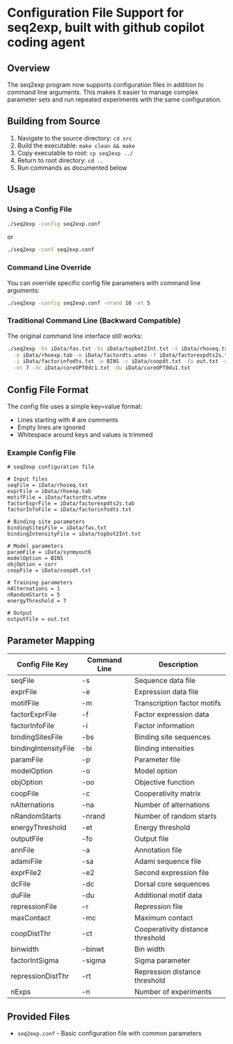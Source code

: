 # Configuration File Support for seq2exp, built with github copilot coding agent

## Overview

The seq2exp program now supports configuration files in addition to command line arguments. This makes it easier to manage complex parameter sets and run repeated experiments with the same configuration.

## Building from Source

1. Navigate to the source directory: `cd src`
2. Build the executable: `make clean && make`
3. Copy executable to root: `cp seq2exp ../`
4. Return to root directory: `cd ..`
5. Run commands as documented below

## Usage

### Using a Config File

```bash
./seq2exp -config seq2exp.conf
```

or

```bash
./seq2exp -conf seq2exp.conf
```

### Command Line Override

You can override specific config file parameters with command line arguments:

```bash
./seq2exp -config seq2exp.conf -nrand 10 -et 5
```

### Traditional Command Line (Backward Compatible)

The original command line interface still works:

```bash
./seq2exp -bs iData/fas.txt -bi iData/topbot2Int.txt -s iData/rhoseq.txt -p iData/synmyout6 \
  -e iData/rhoexp.tab -m iData/factordts.wtmx -f iData/factorexpdts2s.tab -na 1 \
  -i iData/factorinfodts.txt -o BINS -c iData/coopdt.txt -fo out.txt -oo corr -nrand 5 \
  -et 7 -dc iData/coreOPT0dc1.txt -du iData/coreOPT0du1.txt
```

## Config File Format

The config file uses a simple key=value format:
- Lines starting with # are comments
- Empty lines are ignored
- Whitespace around keys and values is trimmed

### Example Config File

```
# seq2exp configuration file

# Input files
seqFile = iData/rhoseq.txt
exprFile = iData/rhoexp.tab
motifFile = iData/factordts.wtmx
factorExprFile = iData/factorexpdts2s.tab
factorInfoFile = iData/factorinfodts.txt

# Binding site parameters
bindingSitesFile = iData/fas.txt
bindingIntensityFile = iData/topbot2Int.txt

# Model parameters
paramFile = iData/synmyout6
modelOption = BINS
objOption = corr
coopFile = iData/coopdt.txt

# Training parameters
nAlternations = 1
nRandomStarts = 5
energyThreshold = 7

# Output
outputFile = out.txt
```

## Parameter Mapping

| Config File Key | Command Line | Description |
|----------------|--------------|-------------|
| seqFile | -s | Sequence data file |
| exprFile | -e | Expression data file |
| motifFile | -m | Transcription factor motifs |
| factorExprFile | -f | Factor expression data |
| factorInfoFile | -i | Factor information |
| bindingSitesFile | -bs | Binding site sequences |
| bindingIntensityFile | -bi | Binding intensities |
| paramFile | -p | Parameter file |
| modelOption | -o | Model option |
| objOption | -oo | Objective function |
| coopFile | -c | Cooperativity matrix |
| nAlternations | -na | Number of alternations |
| nRandomStarts | -nrand | Number of random starts |
| energyThreshold | -et | Energy threshold |
| outputFile | -fo | Output file |
| annFile | -a | Annotation file |
| adamiFile | -sa | Adami sequence file |
| exprFile2 | -e2 | Second expression file |
| dcFile | -dc | Dorsal core sequences |
| duFile | -du | Additional motif data |
| repressionFile | -r | Repression file |
| maxContact | -mc | Maximum contact |
| coopDistThr | -ct | Cooperativity distance threshold |
| binwidth | -binwt | Bin width |
| factorIntSigma | -sigma | Sigma parameter |
| repressionDistThr | -rt | Repression distance threshold |
| nExps | -n | Number of experiments |

## Provided Files

- `seq2exp.conf` - Basic configuration file with common parameters